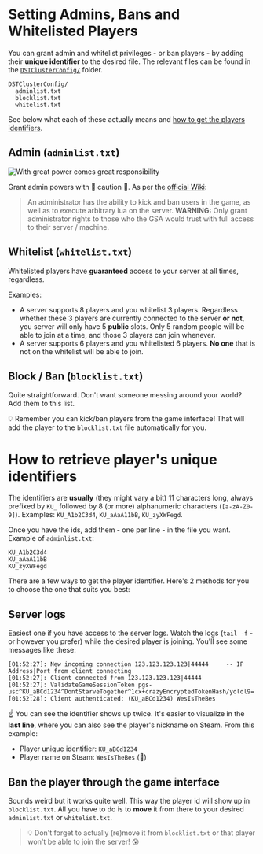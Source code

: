 # Setting Admins, Bans and Whitelisted Players

You can grant admin and whitelist privileges - or ban players - by adding their **unique identifier** to the desired file. The relevant files can be found in the [`DSTClusterConfig/`](./DSTClusterConfig) folder.

```
DSTClusterConfig/
  adminlist.txt
  blocklist.txt
  whitelist.txt
```

See below what each of these actually means and [how to get the players identifiers](#how-to-retrieve-players-unique-identifiers).

## Admin (`adminlist.txt`)

![With great power comes great responsibility](https://media1.tenor.com/images/4c3b395bb7e3b40b780ac97f287b6ab3/tenor.gif)

Grant admin powers with :rotating_light: caution :rotating_light:. As per the [official Wiki](http://dontstarve.wikia.com/wiki/Guides/Don%E2%80%99t_Starve_Together_Dedicated_Servers#Administration):

> An administrator has the ability to kick and ban users in the game, as well as to execute arbitrary lua on the server.
> **WARNING:** Only grant administrator rights to those who the GSA would trust with full access to their server / machine.

## Whitelist (`whitelist.txt`)

Whitelisted players have **guaranteed** access to your server at all times, regardless.

Examples:

* A server supports 8 players and you whitelist 3 players. Regardless whether these 3 players are currently connected to the server **or not**, you server will only have 5 **public** slots. Only 5 random people will be able to join at a time, and those 3 players can join whenever.
* A server supports 6 players and you whitelisted 6 players. **No one** that is not on the whitelist will be able to join.

## Block / Ban (`blocklist.txt`)

Quite straightforward. Don't want someone messing around your world? Add them to this list.

:bulb: Remember you can kick/ban players from the game interface! That will add the player to the `blocklist.txt` file automatically for you.

# How to retrieve player's unique identifiers

The identifiers are **usually** (they might vary a bit) 11 characters long, always prefixed by `KU_` followed by 8 (or more) alphanumeric characters (`[a-zA-Z0-9]`). Examples: `KU_A1b2C3d4`, `KU_aAaA11bB`, `KU_zyXWFegd`.

Once you have the ids, add them - one per line - in the file you want. Example of `adminlist.txt`:

```
KU_A1b2C3d4
KU_aAaA11bB
KU_zyXWFegd
```

There are a few ways to get the player identifier. Here's 2 methods for you to choose the one that suits you best:

## Server logs

Easiest one if you have access to the server logs. Watch the logs (`tail -f` - or however you prefer) while the desired player is joining. You'll see some messages like these:

```
[01:52:27]: New incoming connection 123.123.123.123|44444     -- IP Address|Port from client connecting
[01:52:27]: Client connected from 123.123.123.123|44444
[01:52:27]: ValidateGameSessionToken pgs-usc^KU_aBCd1234^DontStarveTogether^1cx+crazyEncryptedTokenHash/yolol9=
[01:52:28]: Client authenticated: (KU_aBCd1234) WesIsTheBes
```

:point_up: You can see the identifier shows up twice. It's easier to visualize in the **last line**, where you can also see the player's nickname on Steam. From this example:

* Player unique identifier: `KU_aBCd1234`
* Player name on Steam: `WesIsTheBes` (:thinking:)

## Ban the player through the game interface

Sounds weird but it works quite well. This way the player id will show up in `blocklist.txt`. All you have to do is to **move** it from there to your desired `adminlist.txt` or `whitelist.txt`.

> :bulb: Don't forget to actually (re)move it from `blocklist.txt` or that player won't be able to join the server! :cold_sweat:
